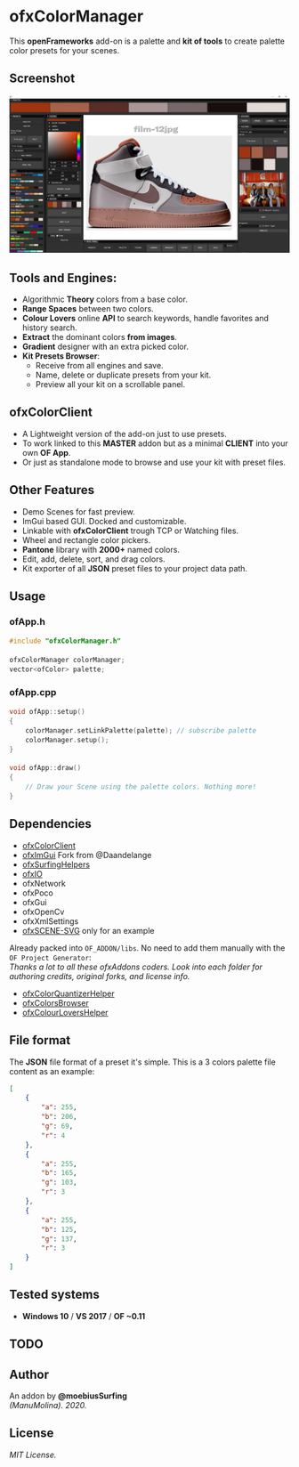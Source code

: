 # ofxColorManager

This **openFrameworks** add-on is a palette and **kit of tools** to create palette color presets for your scenes.  

## Screenshot
![image](/readme_images/Capture.JPG?raw=true "image")

## Tools and Engines:  
* Algorithmic **Theory** colors from a base color.
* **Range Spaces** between two colors.
* **Colour Lovers** online **API** to search keywords, handle favorites and history search.
* **Extract** the dominant colors **from images**.
* **Gradient** designer with an extra picked color.
* **Kit Presets Browser**: 
  * Receive from all engines and save. 
  * Name, delete or duplicate presets from your kit.
  * Preview all your kit on a scrollable panel.

## ofxColorClient 
  * A Lightweight version of the add-on just to use presets. 
  * To work linked to this **MASTER** addon but as a minimal **CLIENT** into your own **OF App**. 
  * Or just as standalone mode to browse and use your kit with preset files.

## Other Features
* Demo Scenes for fast preview.
* ImGui based GUI. Docked and customizable.
* Linkable with **ofxColorClient** trough TCP or Watching files.
* Wheel and rectangle color pickers.
* **Pantone** library with **2000+** named colors.
* Edit, add, delete, sort, and drag colors. 
* Kit exporter of all **JSON** preset files to your project data path.

## Usage
### ofApp.h
```.cpp
#include "ofxColorManager.h"

ofxColorManager colorManager;
vector<ofColor> palette;
```
### ofApp.cpp
```.cpp
void ofApp::setup()
{
	colorManager.setLinkPalette(palette); // subscribe palette
	colorManager.setup();
}

void ofApp::draw()
{
	// Draw your Scene using the palette colors. Nothing more!
}
```

## Dependencies
* [ofxColorClient](https://github.com/moebiussurfing/ofxColorClient)
* [ofxImGui](https://github.com/moebiussurfing/ofxImGui)  Fork from @Daandelange
* [ofxSurfingHelpers](https://github.com/moebiussurfing/ofxSurfingHelpers)  
* [ofxIO](https://github.com/bakercp/ofxIO)
* ofxNetwork
* ofxPoco
* ofxGui
* ofxOpenCv
* ofxXmlSettings
* [ofxSCENE-SVG](https://github.com/moebiussurfing/ofxSCENE-SVG)  only for an example 

Already packed into ```OF_ADDON/libs```. No need to add them manually with the ```OF Project Generator```:  
*Thanks a lot to all these ofxAddons coders. Look into each folder for authoring credits, original forks, and license info.*  
* [ofxColorQuantizerHelper](https://github.com/moebiussurfing/ofxColorQuantizerHelper)
* [ofxColorsBrowser](https://github.com/moebiussurfing/ofxColorsBrowser)
* [ofxColourLoversHelper](https://github.com/moebiussurfing/ofxColourLoversHelper)  

## File format
The **JSON** file format of a preset it's simple. This is a 3 colors palette file content as an example:
```.json
[
    {
        "a": 255,
        "b": 206,
        "g": 69,
        "r": 4
    },
    {
        "a": 255,
        "b": 165,
        "g": 103,
        "r": 3
    },
    {
        "a": 255,
        "b": 125,
        "g": 137,
        "r": 3
    }
]
```

## Tested systems
- **Windows 10** / **VS 2017** / **OF ~0.11**

## TODO

## Author
An addon by **@moebiusSurfing**  
*(ManuMolina). 2020.*

## License
*MIT License.*